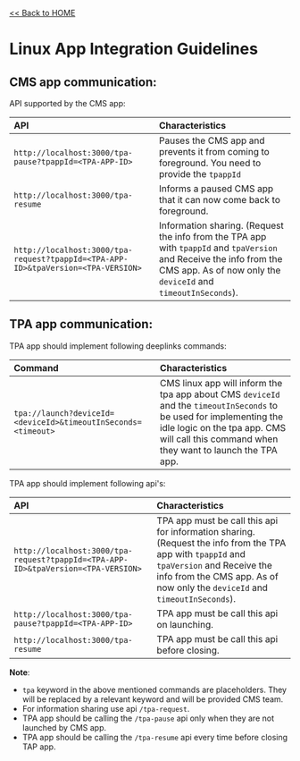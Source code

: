 [<< Back to HOME](README.md)

# Linux App Integration Guidelines

## CMS app communication:

API supported by the CMS app:

|  API	|   Characteristics	|
| :-- | :-- |
| `http://localhost:3000/tpa-pause?tpappId=<TPA-APP-ID>` | Pauses the CMS app and prevents it from coming to foreground. You need to provide the `tpappId` |
| `http://localhost:3000/tpa-resume` | Informs a paused CMS app that it can now come back to foreground. |
| `http://localhost:3000/tpa-request?tpappId=<TPA-APP-ID>&tpaVersion=<TPA-VERSION>` | Information sharing. (Request the info from the TPA app with `tpappId` and `tpaVersion` and Receive the info from the CMS app. As of now only the `deviceId` and `timeoutInSeconds`). |

## TPA app communication:

TPA app should implement following deeplinks commands:

|  Command	|   Characteristics	|
| :-- | :-- |
| `tpa://launch?deviceId=<deviceId>&timeoutInSeconds=<timeout>` | CMS linux app will inform the tpa app about CMS `deviceId` and the `timeoutInSeconds` to be used for implementing the idle logic on the tpa app. CMS will call this command when they want to launch the TPA app. |

TPA app should implement following api's:

|  API	|   Characteristics	|
| :-- | :-- |
| `http://localhost:3000/tpa-request?tpappId=<TPA-APP-ID>&tpaVersion=<TPA-VERSION>` | TPA app must be call this api for information sharing. (Request the info from the TPA app with `tpappId` and `tpaVersion` and Receive the info from the CMS app. As of now only the `deviceId` and `timeoutInSeconds`). |
| `http://localhost:3000/tpa-pause?tpappId=<TPA-APP-ID>` | TPA app must be call this api on launching. |
| `http://localhost:3000/tpa-resume` | TPA app must be call this api before closing. |

<b>Note</b>:
* `tpa` keyword in the above mentioned commands are placeholders. They will be replaced by a relevant keyword and will be provided CMS team.
* For information sharing use api `/tpa-request`.
* TPA app should be calling the `/tpa-pause` api only when they are not launched by CMS app.
* TPA app should be calling the `/tpa-resume` api every time before closing TAP app.
